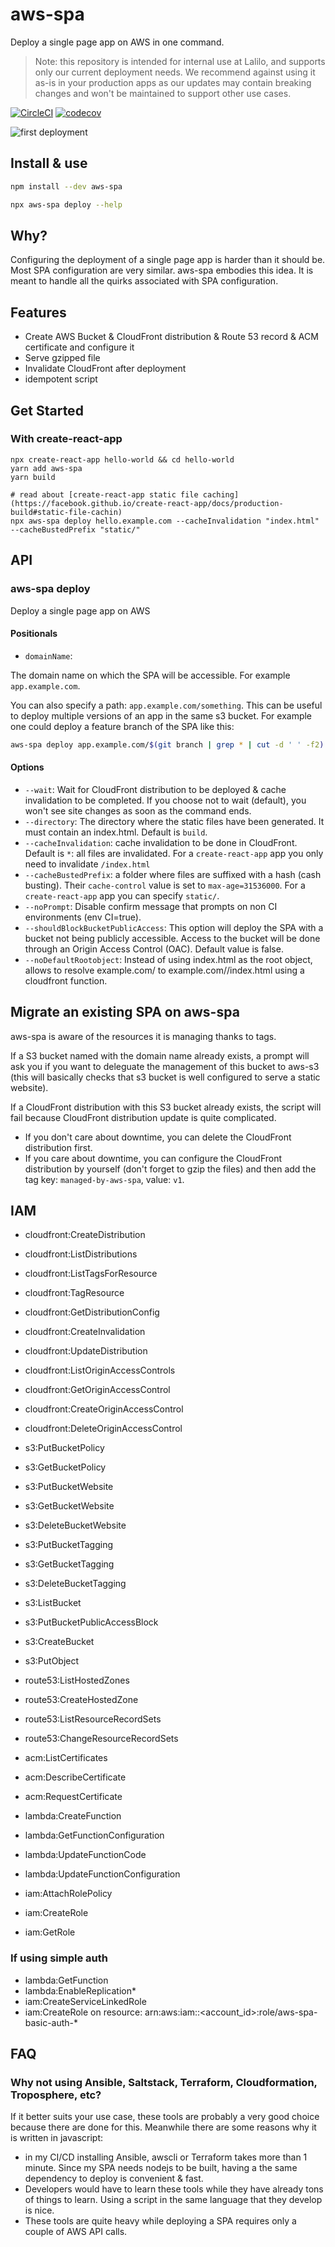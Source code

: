 # aws-spa

Deploy a single page app on AWS in one command.

> Note: this repository is intended for internal use at Lalilo, and supports only our current deployment needs. We recommend against using it as-is in your production apps as our updates may contain breaking changes and won't be maintained to support other use cases.

[![CircleCI](https://circleci.com/gh/lalalilo/aws-spa.svg?style=svg)](https://circleci.com/gh/lalalilo/aws-spa) [![codecov](https://codecov.io/gh/lalalilo/aws-spa/branch/main/graph/badge.svg)](https://codecov.io/gh/lalalilo/aws-spa)

![first deployment](https://raw.githubusercontent.com/lalalilo/aws-spa/main/docs/first-deployment.png)

## Install & use

```bash
npm install --dev aws-spa

npx aws-spa deploy --help
```

## Why?

Configuring the deployment of a single page app is harder than it should be. Most SPA configuration are very similar. aws-spa embodies this idea. It is meant to handle all the quirks associated with SPA configuration.

## Features

- Create AWS Bucket & CloudFront distribution & Route 53 record & ACM certificate and configure it
- Serve gzipped file
- Invalidate CloudFront after deployment
- idempotent script

## Get Started

### With create-react-app

```
npx create-react-app hello-world && cd hello-world
yarn add aws-spa
yarn build

# read about [create-react-app static file caching](https://facebook.github.io/create-react-app/docs/production-build#static-file-cachin)
npx aws-spa deploy hello.example.com --cacheInvalidation "index.html" --cacheBustedPrefix "static/"
```

## API

### aws-spa deploy

Deploy a single page app on AWS

#### Positionals

- `domainName`:

The domain name on which the SPA will be accessible. For example `app.example.com`.

You can also specify a path: `app.example.com/something`. This can be useful to deploy multiple versions of an app in the same s3 bucket. For example one could deploy a feature branch of the SPA like this:

```bash
aws-spa deploy app.example.com/$(git branch | grep * | cut -d ' ' -f2)
```

#### Options

- `--wait`: Wait for CloudFront distribution to be deployed & cache invalidation to be completed. If you choose not to wait (default), you won't see site changes as soon as the command ends.
- `--directory`: The directory where the static files have been generated. It must contain an index.html. Default is `build`.
- `--cacheInvalidation`: cache invalidation to be done in CloudFront. Default is `*`: all files are invalidated. For a `create-react-app` app you only need to invalidate `/index.html`
- `--cacheBustedPrefix`: a folder where files are suffixed with a hash (cash busting). Their `cache-control` value is set to `max-age=31536000`. For a `create-react-app` app you can specify `static/`.
- `--noPrompt`: Disable confirm message that prompts on non CI environments (env CI=true).
- `--shouldBlockBucketPublicAccess`: This option will deploy the SPA with a bucket not being publicly accessible. Access to the bucket will be done through an Origin Access Control (OAC). Default value is false.
- `--noDefaultRootobject`: Instead of using index.html as the root object, allows to resolve example.com/<branch> to example.com/<branch>/index.html using a cloudfront function. 

## Migrate an existing SPA on aws-spa

aws-spa is aware of the resources it is managing thanks to tags.

If a S3 bucket named with the domain name already exists, a prompt will ask you if you want to deleguate the management of this bucket to aws-s3 (this will basically checks that s3 bucket is well configured to serve a static website).

If a CloudFront distribution with this S3 bucket already exists, the script will fail because CloudFront distribution update is quite complicated.

- If you don't care about downtime, you can delete the CloudFront distribution first.
- If you care about downtime, you can configure the CloudFront distribution by yourself (don't forget to gzip the files) and then add the tag key: `managed-by-aws-spa`, value: `v1`.

## IAM

- cloudfront:CreateDistribution
- cloudfront:ListDistributions
- cloudfront:ListTagsForResource
- cloudfront:TagResource
- cloudfront:GetDistributionConfig
- cloudfront:CreateInvalidation
- cloudfront:UpdateDistribution
- cloudfront:ListOriginAccessControls
- cloudfront:GetOriginAccessControl
- cloudfront:CreateOriginAccessControl
- cloudfront:DeleteOriginAccessControl

- s3:PutBucketPolicy
- s3:GetBucketPolicy
- s3:PutBucketWebsite
- s3:GetBucketWebsite
- s3:DeleteBucketWebsite
- s3:PutBucketTagging
- s3:GetBucketTagging
- s3:DeleteBucketTagging
- s3:ListBucket
- s3:PutBucketPublicAccessBlock
- s3:CreateBucket
- s3:PutObject

- route53:ListHostedZones
- route53:CreateHostedZone
- route53:ListResourceRecordSets
- route53:ChangeResourceRecordSets

- acm:ListCertificates
- acm:DescribeCertificate
- acm:RequestCertificate

- lambda:CreateFunction
- lambda:GetFunctionConfiguration
- lambda:UpdateFunctionCode
- lambda:UpdateFunctionConfiguration

- iam:AttachRolePolicy
- iam:CreateRole
- iam:GetRole

### If using simple auth

- lambda:GetFunction
- lambda:EnableReplication\*
- iam:CreateServiceLinkedRole
- iam:CreateRole on resource: arn:aws:iam::<account_id>:role/aws-spa-basic-auth-\*

## FAQ

### Why not using Ansible, Saltstack, Terraform, Cloudformation, Troposphere, etc?

If it better suits your use case, these tools are probably a very good choice because there are done for this. Meanwhile there are some reasons why it is written in javascript:

- in my CI/CD installing Ansible, awscli or Terraform takes more than 1 minute. Since my SPA needs nodejs to be built, having a the same dependency to deploy is convenient & fast.
- Developers would have to learn these tools while they have already tons of things to learn. Using a script in the same language that they develop is nice.
- These tools are quite heavy while deploying a SPA requires only a couple of AWS API calls.
